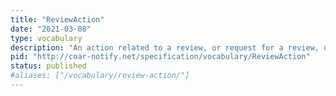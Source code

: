 ```yaml
---
title: "ReviewAction"
date: "2021-03-08"
type: vocabulary
description: "An action related to a review, or request for a review, of a resource"
pid: "http://coar-notify.net/specification/vocabulary/ReviewAction"
status: published
#aliases: ["/vocabulary/review-action/"]
---
```



